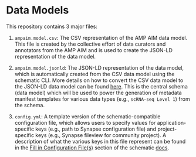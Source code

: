 # Data Models

This repository contains 3 major files:

1. `ampaim.model.csv`: The CSV representation of the AMP AIM data model. This file 
is created by the collective effort of data curators and annotators from the AMP AIM 
and is used to create the JSON-LD representation of the data model.


2. `ampaim.model.jsonld`: The JSON-LD representation of the data model, which is 
automatically created from the CSV data model using the schematic CLI. More details 
on how to convert the CSV data model to the JSON-LD data model can be 
found [here](https://sage-schematic.readthedocs.io/en/develop/cli_reference.html#schematic-schema-convert). 
This is the central schema (data model) which will be used to power the 
generation of metadata manifest templates for various data types (e.g., `scRNA-seq Level 1`) 
from the schema.


3. `config.yml`: A template version of the schematic-compatible configuration file, 
which allows users to specify values for application-specific keys (e.g., path 
to Synapse configuration file) and project-specific keys (e.g., Synapse 
fileview for community project). A description of what the various keys in this 
file represent can be found in the [Fill in Configuration File(s)](https://sage-schematic.readthedocs.io/en/develop/README.html#fill-in-configuration-file-s) 
section of the schematic [docs](https://sage-schematic.readthedocs.io/en/develop/index.html).